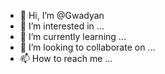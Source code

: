 - 👋 Hi, I’m @Gwadyan
- 👀 I’m interested in ...
- 🌱 I’m currently learning ...
- 💞️ I’m looking to collaborate on ...
- 📫 How to reach me ...

<!---
Gwadyan/Gwadyan is a ✨ special ✨ repository because its `README.md` (this file) appears on your GitHub profile.
You can click the Preview link to take a look at your changes.
--->
